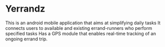# Yerrandz
This is an android mobile application that aims at simplifying daily tasks
It connects users to available and existing errand-runners who perform specified tasks 
Has a GPS module that enables real-time tracking of an ongoing errand trip.

